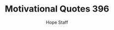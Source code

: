 ---
image: /assets/img/mq/mq_396_teresa.png
title: Motivational Quotes 396
categories:
  - Motivational Quotes
author: Hope Staff
notes: Motivational Quotes 396
embed: >-
  EMBED_GOES_HERE
transcript: >-
  SOME LINES OF TEXT START HERE
---
